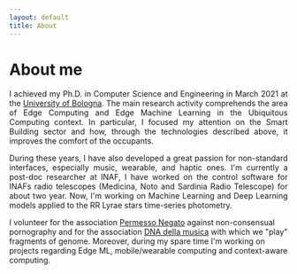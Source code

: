 ```yaml
---
layout: default
title: About
---
```

# About me

<p style="text-align: justify;"> I achieved my Ph.D. in Computer Science and Engineering in March 2021 at the <a href="https://disi.unibo.it/" target="_blank">University of Bologna</a>. The main research activity comprehends the area of Edge Computing and Edge Machine Learning in the Ubiquitous Computing context. In particular, I focused my attention on the Smart Building sector and how, through the technologies described above, it improves the comfort of the occupants.

</p>
<p style="text-align: justify;">
During these years, I have also developed a great passion for non-standard interfaces, especially music, wearable, and haptic ones. I'm currently a post-doc researcher at INAF, I have worked on the control software for INAFs radio telescopes (Medicina, Noto and Sardinia Radio Telescope) for about two year. Now, I'm working on Machine Learning and Deep Learning models applied to the RR Lyrae stars time-series photometry. 
</p>

<p>
I volunteer for the association <a href="https://www.permessonegato.it/" target="_blank">Permesso Negato</a> against non-consensual pornography and for the association <a href="https://www.dnadellamusica.com/" target="_blank">DNA della musica</a> with which we "play" fragments of genome. Moreover, during my spare time I'm working on projects regarding Edge ML, mobile/wearable computing and context-aware computing. 
</p>

<p style="text-align: justify;"> </p>
